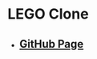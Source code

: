 <!--
 * @Author: Jinqi Li
 * @Date: 2020-08-12 06:44:13
 * @LastEditors: Jinqi Li
 * @LastEditTime: 2020-12-01 02:59:34
 * @FilePath: /lego-4/README.md
-->
# LEGO Clone
* ## [GitHub Page](https://jinqili0310.github.io/lego-4)
